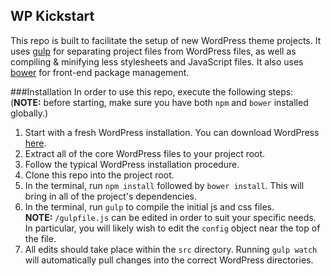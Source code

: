 ## WP Kickstart
This repo is built to facilitate the setup of new WordPress theme projects.  It uses [gulp](http://gulpjs.com/) for separating project files from WordPress files, as well as compiling & minifying less stylesheets and JavaScript files.  It also uses [bower](http://bower.io) for front-end package management. 

###Installation
In order to use this repo, execute the following steps:
(**NOTE:** before starting, make sure you have both `npm` and `bower` installed globally.)

 1. Start with a fresh WordPress installation.  You can download WordPress [here](https://wordpress.org/download/).
 2. Extract all of the core WordPress files to your project root.
 3. Follow the typical WordPress installation procedure.
 4. Clone this repo into the project root.
 5. In the terminal, run `npm install` followed by `bower install`.  This will bring in all of the project's dependencies.
 6. In the terminal, run `gulp` to compile the initial js and css files.  
**NOTE:** `/gulpfile.js` can be edited in order to suit your specific needs.  In particular, you will likely wish to edit the `config` object near the top of the file. 
 7. All edits should take place within the `src` directory.  Running `gulp watch` will automatically pull changes into the correct WordPress directories.